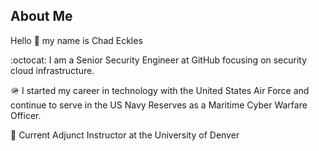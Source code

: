 ## About Me

Hello 👋 my name is Chad Eckles 

:octocat: I am a Senior Security Engineer at GitHub focusing on security cloud infrastructure. 

🪖 I started my career in technology with the United States Air Force and continue to serve in the US Navy Reserves as a Maritime Cyber Warfare Officer.

🏫 Current Adjunct Instructor at the University of Denver

